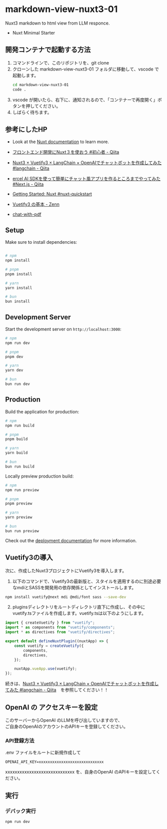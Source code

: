 # markdown-view-nuxt3-01
Nuxt3 markdown to html view from LLM responce.

- Nuxt Minimal Starter

## 開発コンテナで起動する方法

1. コマンドラインで、このリポジトリを、git clone
2. クローンした markdown-view-nuxt3-01 フォルダに移動して、vscode で起動します。
   ```bash
   cd markdown-view-nuxt3-01
   code .
   ```
3. vscode が開いたら、右下に、通知されるので、「コンテナーで再度開く」ボタンを押してください。
   [](md_open_devcontainer.png)
4. しばらく待ちます。

## 参考にしたHP
- Look at the [Nuxt documentation](https://nuxt.com/docs/getting-started/introduction) to learn more.
- [フロントエンド開発にNuxt３を使おう #初心者 - Qiita](https://qiita.com/KoutaKawaguchi1101/items/e2d138403544e545c177)
- [Nuxt3 × Vuetify3 × LangChain × OpenAIでチャットボットを作成してみた #langchain - Qiita](https://qiita.com/tatsuki-tsuchiyama/items/a156b3d633e3dd89696d)


- [ercel AI SDKを使って簡単にチャット風アプリを作るところまでやってみた #Next.js - Qiita](https://qiita.com/yohei_nakamura/items/d8650d0b2d2ad08bf405)

- [Getting Started: Nuxt #nuxt-quickstart](https://sdk.vercel.ai/docs/getting-started/nuxt#nuxt-quickstart)

- [Vuetify3 の基本 - Zenn](https://zenn.dev/bbled/books/vuetify3_book)

- [chat-with-pdf](https://github.com/RihanArfan/chat-with-pdf?tab=readme-ov-file)

## Setup

Make sure to install dependencies:

```bash

# npm
npm install

# pnpm
pnpm install

# yarn
yarn install

# bun
bun install
```

## Development Server

Start the development server on `http://localhost:3000`:

```bash
# npm
npm run dev

# pnpm
pnpm dev

# yarn
yarn dev

# bun
bun run dev
```

## Production

Build the application for production:

```bash
# npm
npm run build

# pnpm
pnpm build

# yarn
yarn build

# bun
bun run build
```

Locally preview production build:

```bash
# npm
npm run preview

# pnpm
pnpm preview

# yarn
yarn preview

# bun
bun run preview
```

Check out the [deployment documentation](https://nuxt.com/docs/getting-started/deployment) for more information.


## Vuetify3の導入

次に、作成したNuxt3プロジェクトにVuetify3を導入します。

1. 以下のコマンドで、Vuetify3の最新版と、スタイルを適用するのに別途必要なmdiとSASSを開発用の依存関係としてインストールします。

```bash
npm install vuetify@next mdi @mdi/font sass --save-dev
```

2. pluginsディレクトリをルートディレクトリ直下に作成し、その中にvuetify.tsファイルを作成します。vuetify.tsは以下のようにします。

```bash:vuetify.ts
import { createVuetify } from "vuetify";
import * as components from "vuetify/components";
import * as directives from "vuetify/directives";

export default defineNuxtPlugin((nuxtApp) => {
    const vuetify = createVuetify({
        components,
        directives,
    });

    nuxtApp.vueApp.use(vuetify);
});
```

続きは、[Nuxt3 × Vuetify3 × LangChain × OpenAIでチャットボットを作成してみた #langchain - Qiita](https://qiita.com/tatsuki-tsuchiyama/items/a156b3d633e3dd89696d#vuetify3の導入)　を参照してください！！


## OpenAI の アクセスキーを設定

このサーバーからOpenAI のLLMを呼び出していますので、  
ご自身のOpenAIのアカウントのAPIキーを登録してください。

### API登録方法

.env ファイルをルートに新規作成して
```txt:.env
OPENAI_API_KEY=xxxxxxxxxxxxxxxxxxxxxxxxxxxxx
```
xxxxxxxxxxxxxxxxxxxxxxxxxxxxx を、自身のOpenAI のAPIキーを設定してください。

## 実行

### デバック実行
```bash
npm run dev
```
